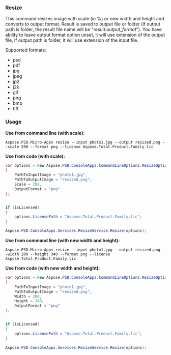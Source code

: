 ### Resize
This command resizes image with scale (in %) or new width and height and converts to output format. Result is saved to output file or folder (if output path is folder, the result file name will be "result.*output_format*"). You have ability to leave output format option unset, it will use extension of the output file, if output path is folder, it will use extension of the input file.

Supported formats:
- psd
- pdf
- jpg
- jpeg
- jp2
- j2k
- gif
- png
- bmp
- tiff


### Usage
**Use from command line (with scale):**

``` 
Aspose.PSD.Micro-Apps resize --input photo1.jpg --output resized.png --scale 200 --format png --license Aspose.Total.Product.Family.lic
```

**Use from code (with scale):**

``` csharp
var options = new Aspose.PSD.ConsoleApps.CommandLineOptions.ResizeOptions
{
    PathToInputImage = "photo1.jpg",
    PathToOutputImage = "resized.png",
    Scale = 200,
    OutputFormat = "png"
};


if (isLicensed)
{
    options.LicensePath = "Aspose.Total.Product.Family.lic";
}

Aspose.PSD.ConsoleApps.Services.ResizeService.Resize(options);
```

**Use from command line (with new width and height):**

``` 
Aspose.PSD.Micro-Apps resize --input photo1.jpg --output resized.png --width 200 --height 340 --format png --license Aspose.Total.Product.Family.lic
```

**Use from code (with new width and height):**

``` csharp
var options = new Aspose.PSD.ConsoleApps.CommandLineOptions.ResizeOptions
{
    PathToInputImage = "photo1.jpg",
    PathToOutputImage = "resized.png",
    Width = 200,
    Height = 340,
    OutputFormat = "png"
};


if (isLicensed)
{
    options.LicensePath = "Aspose.Total.Product.Family.lic";
}

Aspose.PSD.ConsoleApps.Services.ResizeService.Resize(options);
```
